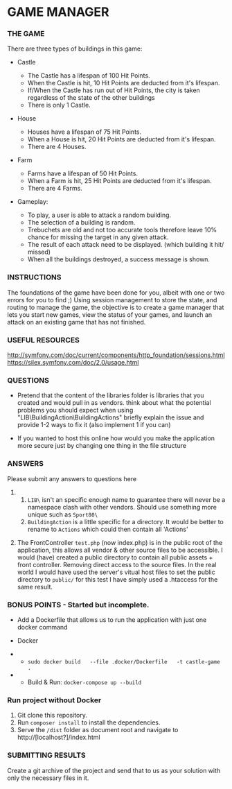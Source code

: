 # GAME MANAGER

### THE GAME 

There are three types of buildings in this game:

- Castle
    - The Castle has a lifespan of 100 Hit Points.
    - When the Castle is hit, 10 Hit Points are deducted from it's lifespan.
    - If/When the Castle has run out of Hit Points, the city is taken regardless 
    of the state of the other buildings
    - There is only 1 Castle.
- House
    - Houses have a lifespan of 75 Hit Points.
    - When a House is hit, 20 Hit Points are deducted from it's lifespan.
    - There are 4 Houses.
- Farm
    - Farms have a lifespan of 50 Hit Points.
    - When a Farm is hit, 25 Hit Points are deducted from it's lifespan.
    - There are 4 Farms.

- Gameplay:

    - To play, a user is able to attack a random building.
    - The selection of a building is random.
    - Trebuchets are old and not too accurate tools therefore leave 10% chance for 
    missing the target in any given attack.
    - The result of each attack need to be displayed. (which building it hit/ missed)
    - When all the buildings destroyed, a success message is shown.

### INSTRUCTIONS 

The foundations of the game have been done for you, albeit with one or two errors for 
you to find ;) Using session management to store the state, and routing to manage the game, 
the objective is to create a game manager that lets you start new games, view the status 
of your games, and launch an attack on an existing game that has not finished.

### USEFUL RESOURCES

http://symfony.com/doc/current/components/http_foundation/sessions.html
https://silex.symfony.com/doc/2.0/usage.html

### QUESTIONS

- Pretend that the content of the libraries folder is libraries that you created and 
would pull in as vendors. think about what the potential problems you should expect 
when using "LIB\BuildingAction\BuildingActions" briefly explain the issue and provide 
1-2 ways to fix it (also implement 1 if you can)

- If you wanted to host this online how would you make the application more secure just 
by changing one thing in the file structure

### ANSWERS

Please submit any answers to questions here 

1.
     1. `LIB\` isn't an specific enough name to guarantee there will never be a namespace clash with other vendors. Should use something more unique such as `Sport80\` 
     2. `BuildingAction` is a little specific for a directory. It would be better to rename to `Actions` which could then contain all 'Actions'

2. The FrontController `test.php` (now index.php) is in the public root of the application, this allows all vendor & other source files to be accessible. I would (have) created a public directory to contain all public assets + front controller. Removing direct access to the source files. 
   In the real world I would have used the server's vitual host files to set the public directory to `public/` for this test I have simply used a .htaccess for the same result.

### BONUS POINTS - Started but incomplete.

- Add a Dockerfile that allows us to run the application with just one docker command

- Docker
- - `sudo docker build   --file .docker/Dockerfile   -t castle-game .`
- - Build & Run: `docker-compose up --build`

### Run project without Docker

1. Git clone this repository.
2. Run `composer install` to install the dependencies.
3. Serve the `/dist` folder as document root and navigate to http://[localhost?]/index.html

### SUBMITTING RESULTS 

Create a git archive of the project and send that to us as your solution with only the 
necessary files in it.

